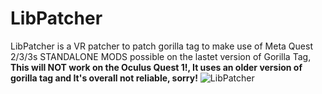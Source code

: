 # LibPatcher
LibPatcher is a VR patcher to patch gorilla tag to make use of Meta Quest 2/3/3s STANDALONE MODS possible on the lastet version of Gorilla Tag, **This will NOT work on the Oculus Quest 1!, It uses an older version of gorilla tag and It's overall not reliable, sorry!**
![LibPatcher](https://github.com/user-attachments/assets/4ed35266-0e6c-49ca-922e-b1a3127779fe)
